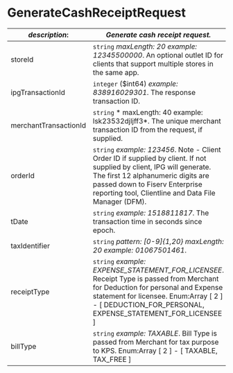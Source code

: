 
# GenerateCashReceiptRequest

| *description*:   | *Generate cash receipt request.*|
|----|----|
| storeId |    ``` string ```  *maxLength: 20  example: 12345500000*. An optional outlet ID for clients that support multiple stores in the same app.|
| ipgTransactionId |    ``` integer ``` ($int64)  *example: 838916029301*. The response transaction ID.|
| merchantTransactionId |    ``` string ```   * maxLength: 40 example: lsk23532djljff3*. The unique merchant transaction ID from the request, if supplied.|
| orderId |    ``` string ```  *example: 123456*. Note - Client Order ID if supplied by client. If not supplied by client, IPG will generate. The first 12 alphanumeric digits are passed down to Fiserv Enterprise reporting tool, Clientline and Data File Manager (DFM).|
| tDate | ``` string ```  *example: 1518811817*. The transaction time in seconds since epoch.|   
| taxIdentifier | ``` string ```  *pattern: [0-9]{1,20} maxLength: 20 example: 01067501461*.|
| receiptType | ``` string ```  *example: EXPENSE_STATEMENT_FOR_LICENSEE*. Receipt Type is passed from Merchant for Deduction for personal and Expense statement for licensee. Enum:Array [ 2 ] - [ DEDUCTION_FOR_PERSONAL, EXPENSE_STATEMENT_FOR_LICENSEE ]|
| billType | ``` string ```  *example: TAXABLE*. Bill Type is passed from Merchant for tax purpose to KPS. Enum:Array [ 2 ] - [ TAXABLE, TAX_FREE ]| 


